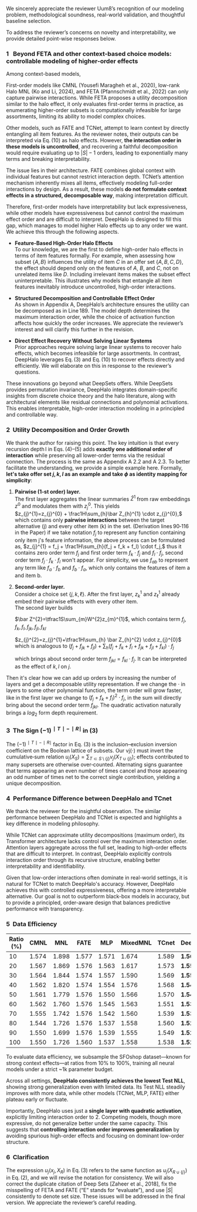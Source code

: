 We sincerely appreciate the reviewer Uum8’s recognition of our modeling problem, 
methodological soundness, real-world validation, and thoughtful baseline selection. 

To address the reviewer’s concerns on novelty and interpretability, 
we provide detailed point-wise responses below.

### 1&nbsp;&nbsp; Beyond FETA and other context-based choice models: controllable modeling of higher‑order effects  
Among context-based models, 

First-order models like CMNL (Yousefi Maragheh et al., 2020), low-rank Halo MNL (Ko and Li, 2024), and FETA (Pfannschmidt et al., 2022) can only capture pairwise interactions. While FETA proposes a utility decomposition similar to the halo effect, it only evaluates first-order terms in practice, as enumerating higher-order subsets is computationally infeasible for large assortments, limiting its ability to model complex choices.

Other models, such as FATE and TCNet, attempt to learn context by directly entangling all item features. As the reviewer notes, their outputs can be interpreted via Eq. (10) as halo effects. However, **the interaction order in these models is uncontrolled**, and recovering a faithful decomposition would require evaluating up to $|S|-1$ orders, leading to exponentially many terms and breaking interpretability.

The issue lies in their architecture. FATE combines global context with individual features but cannot restrict interaction depth. TCNet’s attention mechanism inherently mixes all items, effectively modeling full-order interactions by design. As a result, these models **do not formulate context effects in a structured, decomposable way**, making interpretation difficult.


Therefore, first-order models have interpretability but lack expressiveness, while other models have expressiveness but cannot control the maximum effect order and are difficult to interpret. DeepHalo is designed to fill this gap, which manages to model higher Halo effects up to any order we want. We achieve this through the following aspects.

- **Feature-Based High-Order Halo Effects**  
  To our knowledge, we are the first to define high-order halo effects in terms of item features formally. For example, when assessing how subset $\{A, B\}$ influences the utility of item $C$ in an offer set $\{A, B, C, D\}$, the effect should depend only on the features of $A$, $B$, and $C$, not on unrelated items like $D$. Including irrelevant items makes the subset effect uninterpretable. This illustrates why models that entangle all item features inevitably introduce uncontrolled, high-order interactions.

- **Structured Decomposition and Controllable Effect Order**  
  As shown in Appendix A, DeepHalo’s architecture ensures the utility can be decomposed as in Line 189. The model depth determines the maximum interaction order, while the choice of activation function affects how quickly the order increases. We appreciate the reviewer’s interest and will clarify this further in the revision.

- **Direct Effect Recovery Without Solving Linear Systems**  
  Prior approaches require solving large linear systems to recover halo effects, which becomes infeasible for large assortments. In contrast, DeepHalo leverages Eq. (3) and Eq. (10) to recover effects directly and efficiently. We will elaborate on this in response to the reviewer’s questions.

These innovations go beyond what DeepSets offers. While DeepSets provides permutation invariance, DeepHalo integrates domain-specific insights from discrete choice theory and the halo literature, along with architectural elements like residual connections and polynomial activations. This enables interpretable, high-order interaction modeling in a principled and controllable way.


### **2&nbsp;&nbsp;Utility Decomposition and Order Growth**
We thank the author for raising this point.  The key intuition is that every recursion depth l in Eqs. (4)–(5) adds **exactly one additional order of interaction** while preserving all lower‑order terms via the residual connection. The process is the same as Appendix A 2.2 and A 2.3. To better facilitate the understanding, we provide a simple example here. Formally, **let's take offer set ${j, k, l}$ as an example and take $\phi$ as identity mapping for simplicity**:

1. **Pairwise (1‑st order) layer.**  
   The first layer aggregates the linear summaries $\bar Z^{1}$ from raw embeddings $z^{0}$ and modulates them with $z_{j}^{0}$. This yields  
   $z_{j}^{1}=z_{j}^{0} + \frac1H\sum_{h}\bar Z_{h}^{1} \cdot z_{j}^{0},$  
   which contains only **pairwise interactions** between the target alternative \(j\) and every other item \(k\) in the set.  (Derivation lines 90‑116 in the Paper)
   if we take notation $f_j$ to represent any function containing only item j's feature information, the above process can be formulated as,
   $z_{j}^{1} = f_j + \frac1H\sum_{h}(f_j + f_k + f_l) \cdot f_j,$ thus it contains zero order term $f_j$ and first order term $f_k \cdot f_j$ and $f_l \cdot f_j$, second order term $f_j \cdot f_k \cdot f_l$ won't appear. For simplicity, we use $f_{ab}$ to represent any term like $f_a \cdot f_b$ and $f_b \cdot f_a$, which only contains the features of item a and item b.

2. **Second‑order layer.**  
   Consider a choice set $\{j,k,\ell\}$.  After the first layer, $z_{k}^{1}$ and $z_{\ell}^{1}$ already embed their pairwise effects with every other item.  
   The second layer builds
    
   $\bar Z^{2}=\tfrac1S\sum_{m}W^{2}z_{m}^{1}$, which contains term $f_j, f_k, f_l, f_{jk}, f_{jl}, f_{kl}$
   
   $z_{j}^{2}=z_{j}^{1}+\tfrac1H\sum_{h} \bar Z_{h}^{2} \cdot z_{j}^{0}$ which is analogous to $(f_j + f_{jk} + f_{jl}) + \sum_h(f_j + f_k + f_l + f_{jk} + f_{jl} + f_{kl}) \cdot f_j$
   
   which brings about second order term $f_{jkl} = f_{kl} \cdot f_{j}$. It can be interpreted as the effect of ${k,l}$ on $j$.

Then it's clear how we can add up orders by increasing the number of layers and get a decomposable utility representation. If we change the $\cdot$ in layers to some other polynomial function, the term order will grow faster, like in the first layer we change to $(f_j + f_k + f_l)^2 \cdot f_j$, in the sum will directly bring about the second order term $f_{jkl}$. The quadratic activation naturally brings a $log_2$ form depth requirement.

### **3&nbsp;&nbsp;The Sign $(−1)^{∣T∣−∣R∣}$ in (3)**
The $(−1)^{∣T∣−∣R∣}$ factor in Eq. (3) is the inclusion–exclusion inversion coefficient on the Boolean lattice of subsets. Our vj(⋅) must invert the cumulative‑sum relation $u_j(X_S)=\sum_{T\subset S\setminus\{j\}} v_j(X_{T\cup\{j\}})$; effects contributed to many supersets are otherwise over‑counted. Alternating signs guarantee that terms appearing an even number of times cancel and those appearing an odd number of times net to the correct single contribution, yielding a unique decomposition. 

### **4&nbsp;&nbsp;Performance Difference between DeepHalo and TCnet**
We thank the reviewer for the insightful observation. The similar performance between DeepHalo and TCNet is expected and highlights a key difference in modeling philosophy.

While TCNet can approximate utility decompositions (maximum order), its Transformer architecture lacks control over the maximum interaction order. Attention layers aggregate across the full set, leading to high-order effects that are difficult to interpret. In contrast, DeepHalo explicitly controls interaction order through its recursive structure, enabling better interpretability and identifiability.

Given that low-order interactions often dominate in real-world settings, it is natural for TCNet to match DeepHalo's accuracy. However, DeepHalo achieves this with controlled expressiveness, offering a more interpretable alternative. Our goal is not to outperform black-box models in accuracy, but to provide a principled, order-aware design that balances predictive performance with transparency.

### **5&nbsp;&nbsp;Data Efficiency**
| Ratio (%) | CMNL  | MNL   | FATE   | MLP   | MixedMNL | TCnet | **DeepHalo** |
|-----------|-------|-------|--------|-------|-----------|--------|--------------|
| 10        | 1.574 | 1.898 | 1.577 | 1.571 | 1.674     | 1.589 | **1.566**     |
| 20        | 1.567 | 1.869 | 1.576 | 1.563 | 1.617     | 1.573 | **1.558**     |
| 30        | 1.564 | 1.844 | 1.574 | 1.557 | 1.590     | 1.569 | **1.551**     |
| 40        | 1.562 | 1.820 | 1.574 | 1.554 | 1.576     | 1.568 | **1.548**     |
| 50        | 1.561 | 1.779 | 1.576 | 1.550 | 1.566     | 1.570 | **1.544**     |
| 60        | 1.562 | 1.760 | 1.576 | 1.545 | 1.563     | 1.551 | **1.537**     |
| 70        | 1.555 | 1.742 | 1.576 | 1.542 | 1.560     | 1.539 | **1.532**     |
| 80        | 1.544 | 1.726 | 1.576 | 1.537 | 1.558     | 1.560 | **1.528**     |
| 90        | 1.550 | 1.699 | 1.576 | 1.539 | 1.555     | 1.549 | **1.526**     |
| 100       | 1.550 | 1.726 | 1.560 | 1.537 | 1.558     | 1.538 | **1.528**     |


To evaluate data efficiency, we subsample the SFOshop dataset—known for strong context effects—at ratios from 10% to 100%, training all neural models under a strict ~1k parameter budget.

Across all settings, **DeepHalo consistently achieves the lowest Test NLL**, showing strong generalization even with limited data. Its Test NLL steadily improves with more data, while other models (TCNet, MLP, FATE) either plateau early or fluctuate.

Importantly, DeepHalo uses just a **single layer with quadratic activation**, explicitly limiting interaction order to 2. Competing models, though more expressive, do not generalize better under the same capacity. This suggests that **controlling interaction order improves generalization** by avoiding spurious high-order effects and focusing on dominant low-order structure.


### **6&nbsp;&nbsp;Clarification**
The expression $u_j(x_j, X_R)$ in Eq. (3) refers to the same function as $u_j(X_{R \cup \{j\}})$ in Eq. (2), and we will revise the notation for consistency. We will also correct the duplicate citation of Deep Sets [Zaheer et al., 2018], fix the misspelling of FETA and FATE (“E” stands for “evaluate”), and use $|S|$ consistently to denote set size. These issues will be addressed in the final version. We appreciate the reviewer’s careful reading.


